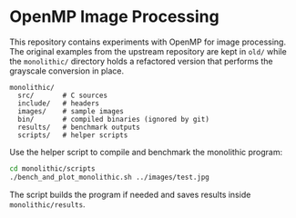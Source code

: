 # OpenMP Image Processing

This repository contains experiments with OpenMP for image processing.  The
original examples from the upstream repository are kept in `old/` while the
`monolithic/` directory holds a refactored version that performs the grayscale
conversion in place.

```
monolithic/
  src/       # C sources
  include/   # headers
  images/    # sample images
  bin/       # compiled binaries (ignored by git)
  results/   # benchmark outputs
  scripts/   # helper scripts
```

Use the helper script to compile and benchmark the monolithic program:

```bash
cd monolithic/scripts
./bench_and_plot_monolithic.sh ../images/test.jpg
```

The script builds the program if needed and saves results inside
`monolithic/results`.
